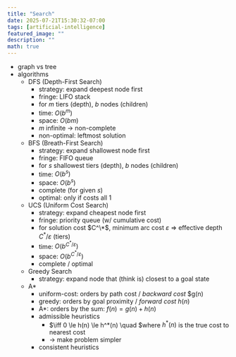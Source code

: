 ```yaml
---
title: "Search"
date: 2025-07-21T15:30:32-07:00
tags: [artificial-intelligence]
featured_image: ""
description: ""
math: true
---
```


- graph vs tree
- algorithms
  - DFS (Depth-First Search)
    - strategy: expand deepest node first
    - fringe: LIFO stack
    - for $m$ tiers (depth), $b$ nodes (children)
    - time: $O(b^m)$
    - space: $O(bm)$
    - $m$ infinite -> non-complete
    - non-optimal: leftmost solution
  - BFS (Breath-First Search)
    - strategy: expand shallowest node first
    - fringe: FIFO queue
    - for $s$ shallowest tiers (depth), $b$ nodes (children)
    - time: $O(b^s)$
    - space: $O(b^s)$
    - complete (for given $s$)
    - optimal: only if costs all 1
  - UCS (Uniform Cost Search)
    - strategy: expand cheapest node first
    - fringe: priority queue (w/ cumulative cost)
    - for solution cost $C^\*$, minimum arc cost $\varepsilon$ => effective depth $C^* / \varepsilon$ (tiers)
    - time: $O(b^{C^*  / \varepsilon})$
    - space: $O(b^{C^*  / \varepsilon})$
    - complete / optimal
  - Greedy Search
    - strategy: expand node that (think is) closest to a goal state
  - A*
    - uniform-cost: orders by path cost / *backward cost* $g(n)
    - greedy: orders by goal proximity / *forward cost* $h(n)$
    - A*: orders by the sum: $f(n) = g(n) + h(n)$
    - admissible heuristics
      - $\iff 0 \le h(n) \le h^\*(n) \quad $where $h^*(n)$ is the true cost to nearest cost
      - -> make problem simpler
    - consistent heuristics
